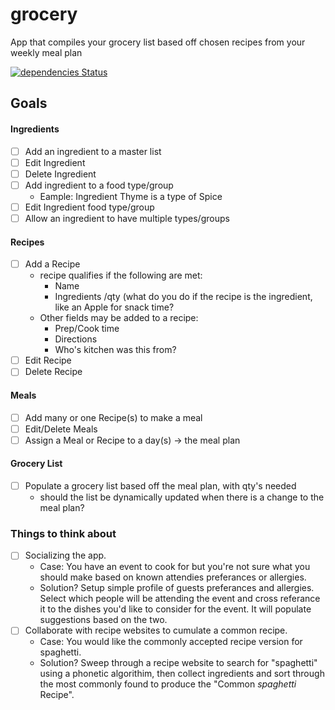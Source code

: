 # grocery
App that compiles your grocery list based off chosen recipes from your weekly meal plan

[![dependencies Status](https://david-dm.org/aeckard87/grocery/status.svg)](https://david-dm.org/aeckard87/grocery)

## Goals ##

#### Ingredients
- [ ] Add an ingredient to a master list
- [ ] Edit Ingredient
- [ ] Delete Ingredient
- [ ] Add ingredient to a food type/group
  - Eample: Ingredient Thyme is a type of Spice
- [ ] Edit Ingredient food type/group
- [ ] Allow an ingredient to have multiple types/groups
#### Recipes
- [ ] Add a Recipe
  - recipe qualifies if the following are met:
    - Name
    - Ingredients /qty (what do you do if the recipe is the ingredient, like an Apple for snack time?
  - Other fields may be added to a recipe:
    - Prep/Cook time
    - Directions
    - Who's kitchen was this from?
- [ ] Edit Recipe
- [ ] Delete Recipe
#### Meals
- [ ] Add many or one Recipe(s) to make a meal
- [ ] Edit/Delete Meals
- [ ] Assign a Meal or Recipe to a day(s) -> the meal plan
#### Grocery List
- [ ] Populate a grocery list based off the meal plan, with qty's needed
  - should the list be dynamically updated when there is a change to the meal plan?


### Things to think about
- [ ] Socializing the app. 
  - Case: You have an event to cook for but you're not sure what you should make based on known attendies preferances or allergies.
  - Solution? Setup simple profile of guests preferances and allergies. Select which people will be attending the event and cross referance it to the dishes you'd like to consider for the event. It will populate suggestions based on the two.
 - [ ] Collaborate with recipe websites to cumulate a common recipe.
   - Case: You would like the commonly accepted recipe version for spaghetti. 
   - Solution? Sweep through a recipe website to search for "spaghetti" using a phonetic algorithim, then collect ingredients and sort through the most commonly found to produce the "Common _spaghetti_ Recipe". 

